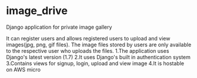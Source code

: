 # image_drive
Django application for private image gallery

It can register users and allows registered users to upload and view images(jpg, png, gif files). The image files stored by users are only available to the respective user who uploads the files.
1.The application uses Django's latest version (1.7)
2.It uses Django's built in authentication system
3.Contains views for signup, login, upload and view image
4.It is hostable on AWS micro
